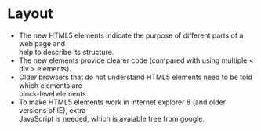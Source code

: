 # Layout  
- The new HTML5 elements indicate the purpose of different parts of a web page and  
help to describe its structure.  
- The new elements provide clearer code (compared with using multiple < div > elements).  
- Older browsers that do not understand HTML5 elements need to be told which elements are  
block-level elements.  
- To make HTML5 elements work in internet explorer 8 (and older versions of IE), extra   
JavaScript is needed, which is avaiable free from google.  



